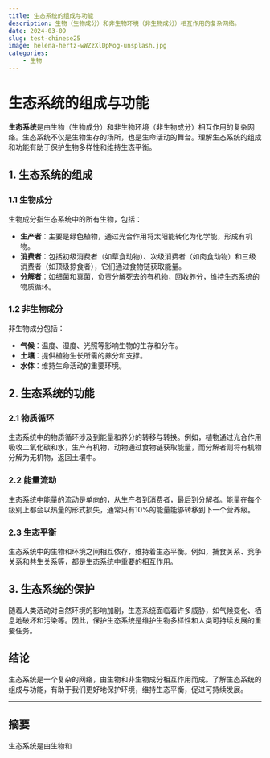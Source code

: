 ```yaml
---
title: 生态系统的组成与功能
description: 生物（生物成分）和非生物环境（非生物成分）相互作用的复杂网络。
date: 2024-03-09
slug: test-chinese25
image: helena-hertz-wWZzXlDpMog-unsplash.jpg
categories:
    - 生物
---
```

# 生态系统的组成与功能

**生态系统**是由生物（生物成分）和非生物环境（非生物成分）相互作用的复杂网络。生态系统不仅是生物生存的场所，也是生命活动的舞台。理解生态系统的组成和功能有助于保护生物多样性和维持生态平衡。

## 1. 生态系统的组成

### 1.1 生物成分

生物成分指生态系统中的所有生物，包括：

- **生产者**：主要是绿色植物，通过光合作用将太阳能转化为化学能，形成有机物。
- **消费者**：包括初级消费者（如草食动物）、次级消费者（如肉食动物）和三级消费者（如顶级掠食者），它们通过食物链获取能量。
- **分解者**：如细菌和真菌，负责分解死去的有机物，回收养分，维持生态系统的物质循环。

### 1.2 非生物成分

非生物成分包括：

- **气候**：温度、湿度、光照等影响生物的生存和分布。
- **土壤**：提供植物生长所需的养分和支撑。
- **水体**：维持生命活动的重要环境。

## 2. 生态系统的功能

### 2.1 物质循环

生态系统中的物质循环涉及到能量和养分的转移与转换。例如，植物通过光合作用吸收二氧化碳和水，生产有机物，动物通过食物链获取能量，而分解者则将有机物分解为无机物，返回土壤中。

### 2.2 能量流动

生态系统中能量的流动是单向的，从生产者到消费者，最后到分解者。能量在每个级别上都会以热量的形式损失，通常只有10%的能量能够转移到下一个营养级。

### 2.3 生态平衡

生态系统中的生物和环境之间相互依存，维持着生态平衡。例如，捕食关系、竞争关系和共生关系等，都是生态系统中重要的相互作用。

## 3. 生态系统的保护

随着人类活动对自然环境的影响加剧，生态系统面临着许多威胁，如气候变化、栖息地破坏和污染等。因此，保护生态系统是维护生物多样性和人类可持续发展的重要任务。

## 结论

生态系统是一个复杂的网络，由生物和非生物成分相互作用而成。了解生态系统的组成与功能，有助于我们更好地保护环境，维持生态平衡，促进可持续发展。

---

## 摘要

生态系统是由生物和